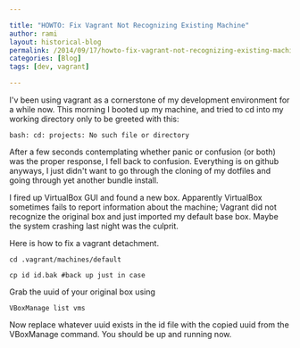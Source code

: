 ```yaml
---

title: "HOWTO: Fix Vagrant Not Recognizing Existing Machine"
author: rami
layout: historical-blog 
permalink: /2014/09/17/howto-fix-vagrant-not-recognizing-existing-machine/
categories: [Blog]
tags: [dev, vagrant]

---
```


I'v been using vagrant as a cornerstone of my development environment for a while now. This morning I booted up my machine, and tried to cd into my working directory only to be greeted with this:

    bash: cd: projects: No such file or directory

After a few seconds contemplating whether panic or confusion (or both) was the proper response, I fell back to confusion. Everything is on github anyways, I just didn't want to go through the cloning of my dotfiles and going through yet another bundle install.

I fired up VirtualBox GUI and found a new box. Apparently VirtualBox sometimes fails to report information about the machine; Vagrant did not recognize the original box and just imported my default base box. Maybe the system crashing last night was the culprit.

Here is how to fix a vagrant detachment.

    cd .vagrant/machines/default

    cp id id.bak #back up just in case

Grab the uuid of your original box using

    VBoxManage list vms

Now replace whatever uuid exists in the id file with the copied uuid from the VBoxManage command. You should be up and running now.
